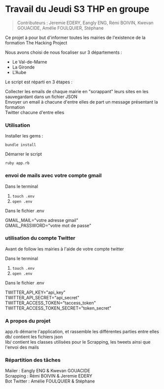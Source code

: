 # Travail du Jeudi S3 THP en groupe

> Contributeurs : Jeremie EDERY, Eangly ENG, Rémi BOIVIN, Kwevan GOUACIDE, Amélie FOULQUIER, Stéphane

Ce projet à pour but d'informer toutes les mairies de l'existence de la formation The Hacking Project 

Nous avons choisi de nous focaliser sur 3 départements :

* Le Val-de-Marne
* La Gironde
* L'Aube

Le script est réparti en 3 étapes :

Collecter les emails de chaque mairie en "scrappant" leurs sites en les sauvegardant dans un fichier JSON  
Envoyer un email à chacune d'entre elles de part un message présentant la formation  
Twitter chacune d'entre elles  
 


### Utilisation

Installer les gems :

`bundle install`

Démarrer le script

`ruby app.rb`


### envoi de mails avec votre compte gmail
 
Dans le terminal 

1. `touch .env`
2. `open .env`

Dans le fichier .env

GMAIL_MAIL="votre adresse gmail"  
GMAIL_PASSWORD="votre mot de passe"

### utilisation du compte Twitter

Avant de follow les mairies à l'aide de votre compte twitter

Dans le terminal 

1. `touch .env`
2. `open .env`


Dans le fichier .env

TWITTER_API_KEY="api_key"  
TWITTER_API_SECRET="api_secret"  
TWITTER_ACCESS_TOKEN="taccess_token"  
TWITTER_ACCESS_TOKEN_SECRET="token_secret"  


### A propos du projet


app.rb démarre l'application, et rassemble les différentes parties entre elles  
db/ contient les fichiers json  
lib/ contient les classes utilisées pour le Scrapping, les tweets ainsi que l'envoi des mails  

### Répartition des tâches

Mailer :  Eangly ENG & Kwevan GOUACIDE  
Scrapping : Rémi BOIVIN & Jeremie EDERY  
Bot Twitter : Amélie FOULQUIER & Stéphane  
